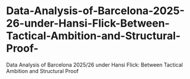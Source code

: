 # Data-Analysis-of-Barcelona-2025-26-under-Hansi-Flick-Between-Tactical-Ambition-and-Structural-Proof-
Data Analysis of Barcelona 2025/26 under Hansi Flick: Between Tactical Ambition and Structural Proof 
